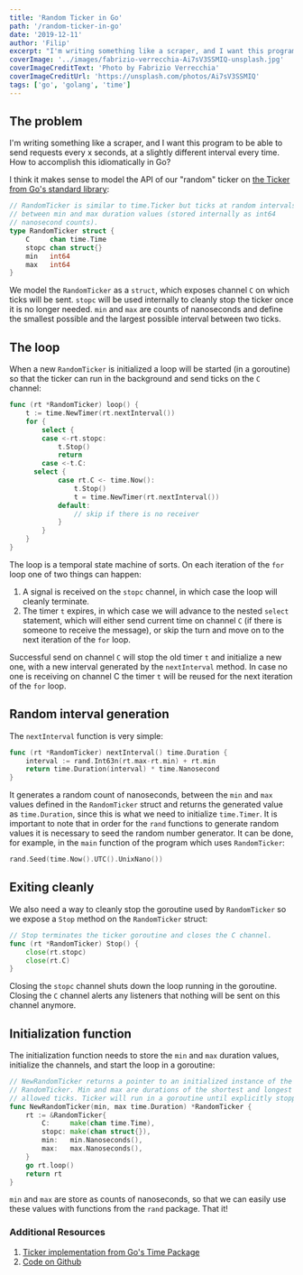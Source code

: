 ```yaml
---
title: 'Random Ticker in Go'
path: '/random-ticker-in-go'
date: '2019-12-11'
author: 'Filip'
excerpt: "I'm writing something like a scraper, and I want this program to be able to send requests every x seconds, at a slightly different interval every time. How to accomplish this idiomatically in Go?"
coverImage: '../images/fabrizio-verrecchia-Ai7sV3SSMIQ-unsplash.jpg'
coverImageCreditText: 'Photo by Fabrizio Verrecchia'
coverImageCreditUrl: 'https://unsplash.com/photos/Ai7sV3SSMIQ'
tags: ['go', 'golang', 'time']
---
```


## The problem

I'm writing something like a scraper, and I want this program to be able to send requests every x seconds, at a slightly different interval every time. How to accomplish this idiomatically in Go?

I think it makes sense to model the API of our "random" ticker on [the Ticker from Go's standard library](https://golang.org/pkg/time/#Ticker):

```go
// RandomTicker is similar to time.Ticker but ticks at random intervals
// between min and max duration values (stored internally as int64
// nanosecond counts).
type RandomTicker struct {
	C     chan time.Time
	stopc chan struct{}
	min   int64
	max   int64
}
```

We model the `RandomTicker` as a `struct`, which exposes channel `C` on which ticks will be sent. `stopc` will be used internally to cleanly stop the ticker once it is no longer needed. `min` and `max` are counts of nanoseconds and define the smallest possible and the largest possible interval between two ticks.

## The loop

When a new `RandomTicker` is initialized a loop will be started (in a goroutine) so that the ticker can run in the background and send ticks on the `C` channel:

```go
func (rt *RandomTicker) loop() {
	t := time.NewTimer(rt.nextInterval())
	for {
		select {
		case <-rt.stopc:
			t.Stop()
			return
		case <-t.C:
      select {
			case rt.C <- time.Now():
				t.Stop()
				t = time.NewTimer(rt.nextInterval())
			default:
				// skip if there is no receiver
			}
		}
	}
}
```

The loop is a temporal state machine of sorts. On each iteration of the `for` loop one of two things can happen:

1. A signal is received on the `stopc` channel, in which case the loop will cleanly terminate.
2. The timer `t` expires, in which case we will advance to the nested `select` statement, which will either send current time on channel `C` (if there is someone to receive the message), or skip the turn and move on to the next iteration of the `for` loop.

Successful send on channel `C` will stop the old timer `t` and initialize a new one, with a new interval generated by the `nextInterval` method. In case no one is receiving on channel C the timer `t` will be reused for the next iteration of the `for` loop.

## Random interval generation

The `nextInterval` function is very simple:

```go
func (rt *RandomTicker) nextInterval() time.Duration {
	interval := rand.Int63n(rt.max-rt.min) + rt.min
	return time.Duration(interval) * time.Nanosecond
}
```

It generates a random count of nanoseconds, between the `min` and `max` values defined in the `RandomTicker` struct and returns the generated value as `time.Duration`, since this is what we need to initialize `time.Timer`. It is important to note that in order for the `rand` functions to generate random values it is necessary to seed the random number generator. It can be done, for example, in the `main` function of the program which uses `RandomTicker`:

```go
rand.Seed(time.Now().UTC().UnixNano())
```

## Exiting cleanly

We also need a way to cleanly stop the goroutine used by `RandomTicker` so we expose a `Stop` method on the `RandomTicker` struct:

```go
// Stop terminates the ticker goroutine and closes the C channel.
func (rt *RandomTicker) Stop() {
	close(rt.stopc)
	close(rt.C)
}
```

Closing the `stopc` channel shuts down the loop running in the goroutine. Closing the `C` channel alerts any listeners that nothing will be sent on this channel anymore.

## Initialization function

The initialization function needs to store the `min` and `max` duration values, initialize the channels, and start the loop in a goroutine:

```go
// NewRandomTicker returns a pointer to an initialized instance of the
// RandomTicker. Min and max are durations of the shortest and longest
// allowed ticks. Ticker will run in a goroutine until explicitly stopped.
func NewRandomTicker(min, max time.Duration) *RandomTicker {
	rt := &RandomTicker{
		C:     make(chan time.Time),
		stopc: make(chan struct{}),
		min:   min.Nanoseconds(),
		max:   max.Nanoseconds(),
	}
	go rt.loop()
	return rt
}
```

`min` and `max` are store as counts of nanoseconds, so that we can easily use these values with functions from the `rand` package. That it!

### Additional Resources

1. [Ticker implementation from Go's Time Package](https://golang.org/pkg/time/#Ticker)
2. [Code on Github](https://github.com/fwojciec/clock/blob/master/ticker.go)

